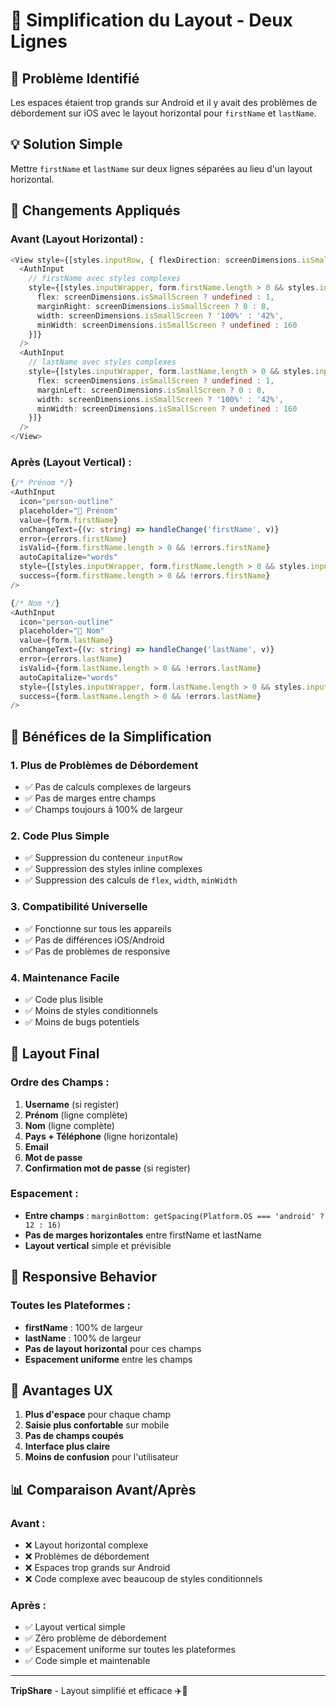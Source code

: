 # 📱 Simplification du Layout - Deux Lignes

## 🚨 **Problème Identifié**

Les espaces étaient trop grands sur Android et il y avait des problèmes de débordement sur iOS avec le layout horizontal pour `firstName` et `lastName`.

## 💡 **Solution Simple**

Mettre `firstName` et `lastName` sur deux lignes séparées au lieu d'un layout horizontal.

## 🔧 **Changements Appliqués**

### **Avant (Layout Horizontal) :**
```typescript
<View style={[styles.inputRow, { flexDirection: screenDimensions.isSmallScreen ? 'column' : 'row', width: '100%' }]}>
  <AuthInput
    // firstName avec styles complexes
    style={[styles.inputWrapper, form.firstName.length > 0 && styles.inputWrapperFilled, { 
      flex: screenDimensions.isSmallScreen ? undefined : 1,
      marginRight: screenDimensions.isSmallScreen ? 0 : 8,
      width: screenDimensions.isSmallScreen ? '100%' : '42%',
      minWidth: screenDimensions.isSmallScreen ? undefined : 160
    }]}
  />
  <AuthInput
    // lastName avec styles complexes
    style={[styles.inputWrapper, form.lastName.length > 0 && styles.inputWrapperFilled, { 
      flex: screenDimensions.isSmallScreen ? undefined : 1,
      marginLeft: screenDimensions.isSmallScreen ? 0 : 8,
      width: screenDimensions.isSmallScreen ? '100%' : '42%',
      minWidth: screenDimensions.isSmallScreen ? undefined : 160
    }]}
  />
</View>
```

### **Après (Layout Vertical) :**
```typescript
{/* Prénom */}
<AuthInput
  icon="person-outline"
  placeholder="👤 Prénom"
  value={form.firstName}
  onChangeText={(v: string) => handleChange('firstName', v)}
  error={errors.firstName}
  isValid={form.firstName.length > 0 && !errors.firstName}
  autoCapitalize="words"
  style={[styles.inputWrapper, form.firstName.length > 0 && styles.inputWrapperFilled]}
  success={form.firstName.length > 0 && !errors.firstName}
/>

{/* Nom */}
<AuthInput
  icon="person-outline"
  placeholder="👤 Nom"
  value={form.lastName}
  onChangeText={(v: string) => handleChange('lastName', v)}
  error={errors.lastName}
  isValid={form.lastName.length > 0 && !errors.lastName}
  autoCapitalize="words"
  style={[styles.inputWrapper, form.lastName.length > 0 && styles.inputWrapperFilled]}
  success={form.lastName.length > 0 && !errors.lastName}
/>
```

## 🎯 **Bénéfices de la Simplification**

### **1. Plus de Problèmes de Débordement**
- ✅ Pas de calculs complexes de largeurs
- ✅ Pas de marges entre champs
- ✅ Champs toujours à 100% de largeur

### **2. Code Plus Simple**
- ✅ Suppression du conteneur `inputRow`
- ✅ Suppression des styles inline complexes
- ✅ Suppression des calculs de `flex`, `width`, `minWidth`

### **3. Compatibilité Universelle**
- ✅ Fonctionne sur tous les appareils
- ✅ Pas de différences iOS/Android
- ✅ Pas de problèmes de responsive

### **4. Maintenance Facile**
- ✅ Code plus lisible
- ✅ Moins de styles conditionnels
- ✅ Moins de bugs potentiels

## 📱 **Layout Final**

### **Ordre des Champs :**
1. **Username** (si register)
2. **Prénom** (ligne complète)
3. **Nom** (ligne complète)
4. **Pays + Téléphone** (ligne horizontale)
5. **Email**
6. **Mot de passe**
7. **Confirmation mot de passe** (si register)

### **Espacement :**
- **Entre champs** : `marginBottom: getSpacing(Platform.OS === 'android' ? 12 : 16)`
- **Pas de marges horizontales** entre firstName et lastName
- **Layout vertical** simple et prévisible

## 🔄 **Responsive Behavior**

### **Toutes les Plateformes :**
- **firstName** : 100% de largeur
- **lastName** : 100% de largeur
- **Pas de layout horizontal** pour ces champs
- **Espacement uniforme** entre les champs

## 🎨 **Avantages UX**

1. **Plus d'espace** pour chaque champ
2. **Saisie plus confortable** sur mobile
3. **Pas de champs coupés**
4. **Interface plus claire**
5. **Moins de confusion** pour l'utilisateur

## 📊 **Comparaison Avant/Après**

### **Avant :**
- ❌ Layout horizontal complexe
- ❌ Problèmes de débordement
- ❌ Espaces trop grands sur Android
- ❌ Code complexe avec beaucoup de styles conditionnels

### **Après :**
- ✅ Layout vertical simple
- ✅ Zéro problème de débordement
- ✅ Espacement uniforme sur toutes les plateformes
- ✅ Code simple et maintenable

---

**TripShare** - Layout simplifié et efficace ✈️📱
